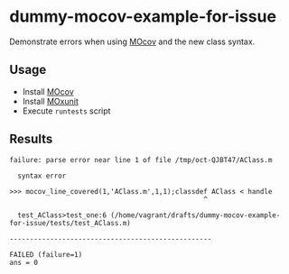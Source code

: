 # dummy-mocov-example-for-issue

Demonstrate errors when using [MOcov](https://github.com/MOcov/MOcov) and
the new class syntax.

## Usage

- Install [MOcov](https://github.com/MOcov/MOcov)
- Install [MOxunit](https://github.com/MOxUnit/MOxUnit)
- Execute `runtests` script

## Results

```
failure: parse error near line 1 of file /tmp/oct-QJBT47/AClass.m

  syntax error

>>> mocov_line_covered(1,'AClass.m',1,1);classdef AClass < handle
                                                ^

  test_AClass>test_one:6 (/home/vagrant/drafts/dummy-mocov-example-for-issue/tests/test_AClass.m)

--------------------------------------------------

FAILED (failure=1)
ans = 0
```
